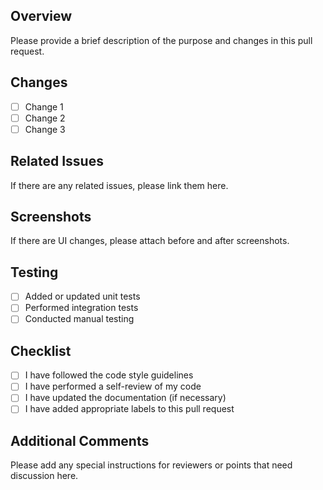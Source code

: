 ## Overview
Please provide a brief description of the purpose and changes in this pull request.

## Changes
- [ ] Change 1
- [ ] Change 2
- [ ] Change 3

## Related Issues
If there are any related issues, please link them here.

## Screenshots
If there are UI changes, please attach before and after screenshots.

## Testing
- [ ] Added or updated unit tests
- [ ] Performed integration tests
- [ ] Conducted manual testing

## Checklist
- [ ] I have followed the code style guidelines
- [ ] I have performed a self-review of my code
- [ ] I have updated the documentation (if necessary)
- [ ] I have added appropriate labels to this pull request

## Additional Comments
Please add any special instructions for reviewers or points that need discussion here.
